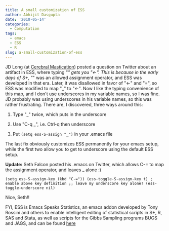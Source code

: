 ```yaml
---
title: A small customization of ESS
author: Abhijit Dasgupta
date: '2010-05-14'
categories:
  - Computation
tags:
  - emacs
  - ESS
  - R
slug: a-small-customization-of-ess
---
```


JD Long (at [Cerebral Mastication](http://www.cerebralmastication.com)) posted a question on Twitter about an artifact in ESS, where typing "_" gets you "<-". This is because in the early days of S+, "_" was an allowed assignment operator, and ESS was developed in that era. Later, it was disallowed in favor of "<-" and "=", so ESS was modified to map "_" to "<-". Now I like the typing convenience of this map, and I don't use underscores in my variable names, so I was fine. JD probably was using underscores in his variable names, so this was rather frustrating. There are, I discovered, three ways around this:

  1. Type "_" twice, which puts in the underscore

  2. Use "C-q _", i.e. Ctrl-q then underscore

  3. Put `(setq ess-S-assign "_")` in your .emacs file

The last fix obviously customizes ESS permanently for your emacs setup, while the first two allow you to get to underscore using the default ESS setup.

**Update:** Seth Falcon posted his .emacs on Twitter, which allows C-= to map the assignment operator, and leaves _ alone :)

` (setq ess-S-assign-key (kbd "C-="))
(ess-toggle-S-assign-key t) ; enable above key definition
;; leave my underscore key alone!
(ess-toggle-underscore nil) `

Nice, Seth!!

FYI, ESS is Emacs Speaks Statistics, an emacs addon developed by Tony Rossini and others to enable intelligent editing of statistical scripts in S+, R, SAS and Stata, as well as scripts for the Gibbs Sampling programs BUGS and JAGS, and can be found [here](http://ess.r-project.org)
